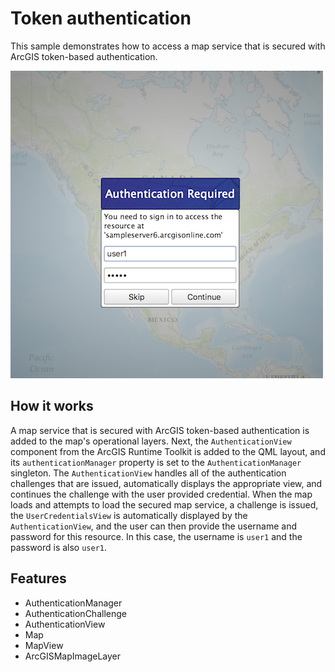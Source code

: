 # Token authentication

This sample demonstrates how to access a map service that is secured with ArcGIS token-based authentication.

![](screenshot.png)

## How it works

A map service that is secured with ArcGIS token-based authentication is added to the map's operational layers. Next, the `AuthenticationView` component from the ArcGIS Runtime Toolkit is added to the QML layout, and its `authenticationManager` property is set to the `AuthenticationManager` singleton. The `AuthenticationView` handles all of the authentication challenges that are issued, automatically displays the appropriate view, and continues the challenge with the user provided credential. When the map loads and attempts to load the secured map service, a challenge is issued, the `UserCredentialsView` is automatically displayed by the `AuthenticationView`, and the user can then provide the username and password for this resource. In this case, the username is `user1` and the password is also `user1`.

## Features
- AuthenticationManager
- AuthenticationChallenge
- AuthenticationView
- Map
- MapView
- ArcGISMapImageLayer
